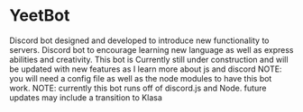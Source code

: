 # YeetBot
Discord bot designed and developed to introduce new functionality to servers.
Discord bot to encourage learning new language as well as express abilities and creativity.
This bot is Currently still under construction and will be updated with new features as I learn more about js and discord 
NOTE: you will need a config file as well as the node modules to have this bot work.
NOTE: currently this bot runs off of discord.js and Node. future updates may include a transition to Klasa
